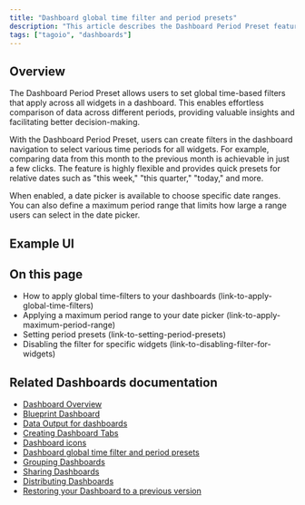 ```yaml
---
title: "Dashboard global time filter and period presets"
description: "This article describes the Dashboard Period Preset feature in TagoIO, which sets global time-based filters and quick period presets across all widgets, and explains using the date picker to select specific ranges and define a maximum selectable period."
tags: ["tagoio", "dashboards"]
---
```


## Overview
The Dashboard Period Preset allows users to set global time-based filters that apply across all widgets in a dashboard. This enables effortless comparison of data across different periods, providing valuable insights and facilitating better decision-making.

With the Dashboard Period Preset, users can create filters in the dashboard navigation to select various time periods for all widgets. For example, comparing data from this month to the previous month is achievable in just a few clicks. The feature is highly flexible and provides quick presets for relative dates such as "this week," "this quarter," "today," and more.

When enabled, a date picker is available to choose specific date ranges. You can also define a maximum period range that limits how large a range users can select in the date picker.

## Example UI
<!-- Image placeholder removed for build -->

## On this page
- How to apply global time-filters to your dashboards (link-to-apply-global-time-filters)  
- Applying a maximum period range to your date picker (link-to-apply-maximum-period-range)  
- Setting period presets (link-to-setting-period-presets)  
- Disabling the filter for specific widgets (link-to-disabling-filter-for-widgets)

## Related Dashboards documentation
- [Dashboard Overview](link-to-dashboard-overview)  
- [Blueprint Dashboard](link-to-blueprint-dashboard)  
- [Data Output for dashboards](link-to-data-output-for-dashboards)  
- [Creating Dashboard Tabs](link-to-creating-dashboard-tabs)  
- [Dashboard icons](link-to-dashboard-icons)  
- [Dashboard global time filter and period presets](link-to-this-article)  
- [Grouping Dashboards](link-to-grouping-dashboards)  
- [Sharing Dashboards](link-to-sharing-dashboards)  
- [Distributing Dashboards](link-to-distributing-dashboards)  
- [Restoring your Dashboard to a previous version](link-to-restoring-dashboard)